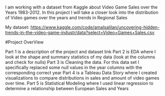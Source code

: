 
I am working with a dataset from Kaggle about Video Game Sales over the Years 1983-2012. 
In this project I will take a closer look into the distribution of Video games over the years and trends in Regional Sales

My dataset: https://www.kaggle.com/code/amalsalilan/uncovering-hidden-trends-in-the-video-game-industr/data?select=Video+Games+Sales.csv

#Project OverView

Part 1 is a description of the project and dataset link
Part 2 is EDA where I look at the shape and summary statistics of my data (look at the columns and check for nulls)
Part 3 is Cleaning the data. For this data set I specifically replaced some null values in the year columns with the corresponding correct year
Part 4 is a Tableau Data Story where I created visualizations to compare distributions in sales and amount of video games over time.
Part 5 is Statistical Modeling where I used linear regression to determine a relationship between European Sales and Years
